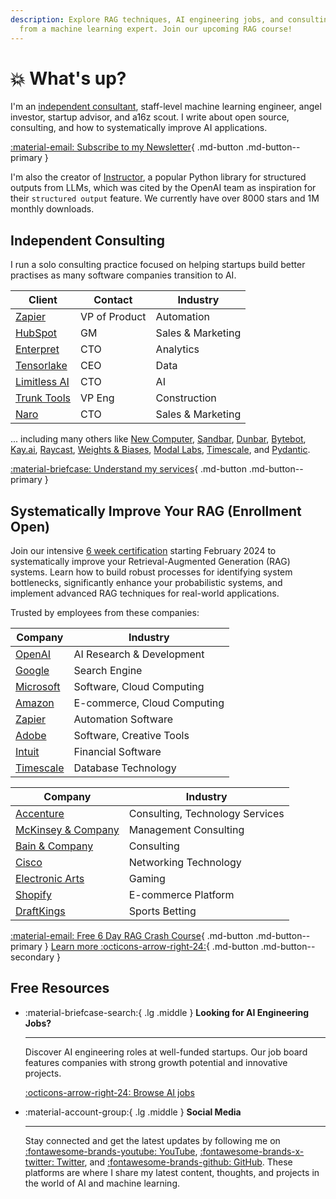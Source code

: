```yaml
---
description: Explore RAG techniques, AI engineering jobs, and consulting insights
  from a machine learning expert. Join our upcoming RAG course!
---
```


# :boom: What's up?

I'm an [independent consultant](./services.md), staff-level machine learning engineer, angel investor, startup advisor, and a16z scout. I write about open source, consulting, and how to systematically improve AI applications.

[:material-email: Subscribe to my Newsletter](https://dub.link/S4G5XGs){ .md-button .md-button--primary }

I'm also the creator of [Instructor](https://python.useinstructor.com/), a popular Python library for structured outputs from LLMs, which was cited by the OpenAI team as inspiration for their `structured output` feature. We currently have over 8000 stars and 1M monthly downloads.

## Independent Consulting

I run a solo consulting practice focused on helping startups build better practises as many software companies transition to AI.

| Client                                        | Contact      | Industry           |
|-----------------------------------------------|--------------|--------------------|
| [Zapier](https://zapier.com/)                 | VP of Product| Automation         |
| [HubSpot](https://hubspot.com/)               | GM           | Sales & Marketing  |
| [Enterpret](https://enterpret.com/)           | CTO          | Analytics          |
| [Tensorlake](https://tensorlake.ai/)          | CEO          | Data               |
| [Limitless AI](http://limitless.ai/)          | CTO          | AI                 |
| [Trunk Tools](https://trunktools.com/)        | VP Eng       | Construction       |
| [Naro](http://narohq.com/)                    | CTO          | Sales & Marketing  |

... including many others like [New Computer](http://new.computer/), [Sandbar](https://sandbar.inc/), [Dunbar](https://trydunbar.com/), [Bytebot](https://bytebot.ai/), [Kay.ai](http://kay.ai/), [Raycast](https://raycast.com/), [Weights & Biases](https://wandb.ai/), [Modal Labs](https://modal.com/), [Timescale](https://timescale.com/), and [Pydantic](http://pydantic.dev/).

[:material-briefcase: Understand my services](./services.md){ .md-button .md-button--primary }

## Systematically Improve Your RAG (Enrollment Open)

Join our intensive [6 week certification](./systematically-improve-your-rag.md) starting February 2024 to systematically improve your Retrieval-Augmented Generation (RAG) systems. Learn how to build robust processes for identifying system bottlenecks, significantly enhance your probabilistic systems, and implement advanced RAG techniques for real-world applications.

Trusted by employees from these companies:

<div class="grid two-columns" markdown="1">

| Company | Industry |
|--------------|----------|
| [OpenAI](https://openai.com) | AI Research & Development |
| [Google](https://google.com) | Search Engine |
| [Microsoft](https://microsoft.com) | Software, Cloud Computing |
| [Amazon](https://amazon.com) | E-commerce, Cloud Computing |
| [Zapier](https://zapier.com) | Automation Software |
| [Adobe](https://adobe.com) | Software, Creative Tools |
| [Intuit](https://intuit.com) | Financial Software |
| [Timescale](https://timescale.com) | Database Technology |

| Company | Industry |
|--------------|----------|
| [Accenture](https://accenture.com) | Consulting, Technology Services |
| [McKinsey & Company](https://mckinsey.com) | Management Consulting |
| [Bain & Company](https://bain.com) | Consulting |
| [Cisco](https://cisco.com) | Networking Technology |
| [Electronic Arts](https://ea.com) | Gaming |
| [Shopify](https://shopify.com) | E-commerce Platform |
| [DraftKings](https://draftkings.com) | Sports Betting |

</div>

[:material-email: Free 6 Day RAG Crash Course](https://improvingrag.com){ .md-button .md-button--primary }
[Learn more :octicons-arrow-right-24:](./systematically-improve-your-rag.md){ .md-button .md-button--secondary }

## Free Resources

<div class="grid cards" markdown>

-   :material-briefcase-search:{ .lg .middle } __Looking for AI Engineering Jobs?__

    ---

    Discover AI engineering roles at well-funded startups. Our job board features companies with strong growth potential and innovative projects.

    [:octicons-arrow-right-24: Browse AI jobs](https://jobs.applied-llms.org/)

-   :material-account-group:{ .lg .middle } __Social Media__

    ---

    Stay connected and get the latest updates by following me on [:fontawesome-brands-youtube: YouTube](https://www.youtube.com/@jxnlco), [:fontawesome-brands-x-twitter: Twitter](https://x.com/jxnlco), and [:fontawesome-brands-github: GitHub](https://github.com/jxnl). These platforms are where I share my latest content, thoughts, and projects in the world of AI and machine learning.

</div>